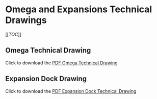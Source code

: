 # Omega and Expansions Technical Drawings

[[_TOC_]]

## Omega Technical Drawing
Click to download the [PDF Omega Technical Drawing](OMEGA_DRAWING.pdf)

## Expansion Dock Drawing

Click to download the [PDF Expansion Dock Technical Drawing](EXPANSION_DOCK_DRAWING.pdf)
